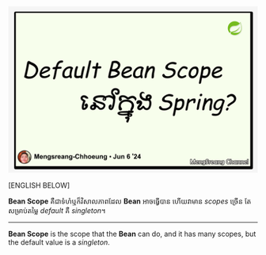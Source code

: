 ![what-is-the-default-bean-scope-in-spring-framework](./images/what-is-the-default-bean-scope-in-spring-framework.jpg "What Is the Default Bean Scope in Spring Framework")

[ENGLISH BELOW]

**Bean Scope** គឺជាទំហំឬក៏វិសាលភាពដែល **Bean** អាចធ្វើបាន ហើយវាមាន _scopes_ ច្រើន តែសម្រាប់តម្លៃ _default_ គឺ _singleton_។

---

**Bean Scope** is the scope that the **Bean** can do, and it has many scopes, but the default value is a _singleton_.
